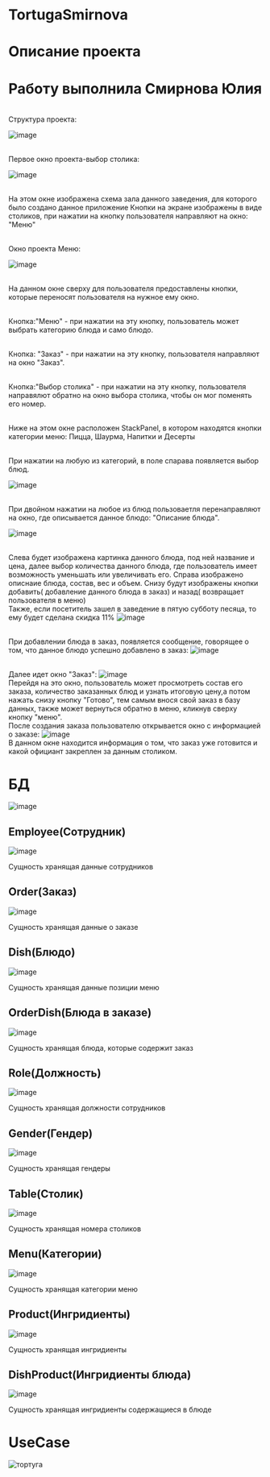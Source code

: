 # TortugaSmirnova
<h1>Описание проекта </h1>

<h1>  Работу выполнила Смирнова Юлия  </h1>

<br> Структура проекта: <br>

![image](https://user-images.githubusercontent.com/98512778/212542509-52ad420d-6915-4fe7-9515-6b9ba1e0d096.png)

<br> Первое окно проекта-выбор столика: <br>

![image](https://user-images.githubusercontent.com/98512778/196400819-2f42634f-7c13-45e3-8e1e-ab53a537db5e.png)

<br> На этом окне изображена схема зала данного заведения, для которого было создано данное приложение 
Кнопки на экране изображены в виде столиков, при нажатии на кнопку пользователя направляют на окно: "Меню" 

<br> Окно проекта Меню: <br>

![image](https://user-images.githubusercontent.com/98512778/196402707-375bab4b-6480-446d-838a-6da6732fa9a7.png)

<br>На данном окне сверху для пользователя предоставлены кнопки, которые переносят пользователя на нужное ему окно.<br>

<br>Кнопка:"Меню" - при нажатии на эту кнопку, пользователь может выбрать категорию блюда и само блюдо.<br>

<br>Кнопка: "Заказ" - при нажатии на эту кнопку, пользователя направляют на окно "Заказ".  <br>

<br>Кнопка:"Выбор столика" - при нажатии на эту кнопку, пользователя направялют обратно на окно выбора столика, чтобы он мог поменять его номер.<br>

<br>Ниже на этом окне расположен StackPanel, в котором находятся кнопки категории меню: Пицца, Шаурма, Напитки и Десерты<br>

<br>При нажатии на любую из категорий, в поле спарава появляется выбор блюд.

![image](https://user-images.githubusercontent.com/98512778/196559165-9a403c80-64a3-4036-a9f3-e24bf7bf006a.png)


<br>При двойном нажатии на любое из блюд пользоваетля перенаправляют на окно, где описывается данное блюдо: "Описание блюда".



![image](https://user-images.githubusercontent.com/98512778/196557943-59e9a2a2-5678-470b-ab85-e961f6dbeced.png)

<br>Слева будет изображена картинка данного блюда, под ней название и цена, далее выбор количества данного блюда, 
где пользователь имеет возможность  уменьшать или увеличивать его.
Справа изображено описнаие блюда, состав, вес и объем.
Снизу будут изображены кнопки добавить( добавление данного блюда в заказ) и назад( возвращает пользователя в меню)
<br> Также, если посетитель зашел в заведение в пятую субботу песяца, то ему будет сделана скидка 11%
![image](https://user-images.githubusercontent.com/98512778/201787696-159a63ea-b884-4e67-98f4-8936c6e6ae24.png)




<br> При добавлении блюда в заказ, появляется сообщение, говорящее о том, что данное блюдо успешно добавлено в заказ:
![image](https://user-images.githubusercontent.com/98512778/196559412-84535f26-59d6-4852-af45-c3d7164969ae.png)

<br>Далее идет окно "Заказ":
![image](https://user-images.githubusercontent.com/98512778/196559563-14b53ab8-91d8-4d02-bf30-b710ba28e9d2.png)
<br> Перейдя на это окно, пользователь может просмотреть состав его заказа, количество заказанных блюд и узнать итоговую цену,а потом нажать снизу кнопку "Готово", тем самым внося свой заказ в базу данных,
также может вернуться обратно в меню, кликнув сверху кнопку "меню".
<br> После создания заказа  пользователю открывается окно с информацией о заказе:
![image](https://user-images.githubusercontent.com/98512778/196560080-79b68c83-6c56-49e1-8c5e-c739a8297ce0.png)
<br> В данном окне находится информация о том, что заказ уже готовится и какой официант закреплен за данным столиком.

<h1>БД</h1>

![image](https://user-images.githubusercontent.com/98512778/212114864-d51235e3-2b15-495a-a4ac-25b1957daedb.png)

<h2>Employee(Сотрудник)</h2>

![image](https://user-images.githubusercontent.com/98512778/212115086-ed565b87-c12c-4e83-a03e-31ecf00cf3bc.png)

Сущность хранящая данные сотрудников

<h2>Order(Заказ)</h2>

![image](https://user-images.githubusercontent.com/98512778/212115086-ed565b87-c12c-4e83-a03e-31ecf00cf3bc.png)

Сущность хранящая данные о заказе

<h2>Dish(Блюдо)</h2>

![image](https://user-images.githubusercontent.com/98512778/212116009-9634b073-da08-4446-bd85-a4aae3b44e50.png)

Сущность хранящая данные позиции меню

<h2>OrderDish(Блюда в заказе)</h2>

![image](https://user-images.githubusercontent.com/98512778/212115086-ed565b87-c12c-4e83-a03e-31ecf00cf3bc.png)

Сущность хранящая блюда, которые содержит заказ

<h2>Role(Должность)</h2>

![image](https://user-images.githubusercontent.com/98512778/212116790-37db762d-27aa-415a-b87f-174b65daae18.png)

Сущность хранящая должности сотрудников

<h2>Gender(Гендер)</h2>

![image](https://user-images.githubusercontent.com/98512778/212116910-5aa9e3c9-ace9-4a4a-8008-233c9e49daba.png)

Сущность хранящая гендеры

<h2>Table(Столик)</h2>

![image](https://user-images.githubusercontent.com/98512778/212117141-2a76b1db-44b5-4661-a45a-38c1a9a1f7a5.png)

Сущность хранящая номера столиков

<h2>Menu(Категории)</h2>

![image](https://user-images.githubusercontent.com/98512778/212117409-8a5c58fb-26ec-470e-9dad-f26851c28375.png)

Сущность хранящая категории меню

<h2>Product(Ингридиенты)</h2>

![image](https://user-images.githubusercontent.com/98512778/212119161-cf416842-0424-4d6e-b219-f0ddb6ed0d07.png)

Сущность хранящая ингридиенты

<h2>DishProduct(Ингридиенты блюда)</h2>

![image](https://user-images.githubusercontent.com/98512778/212119415-260e16ea-12e0-4943-93f9-f084b0ee227a.png)

Сущность хранящая ингридиенты содержащиеся в блюде

<h1>UseCase</h1>

![тортуга](https://user-images.githubusercontent.com/98512778/212111966-430850ef-acd2-4c17-abda-09b19dc0ceb8.png)
